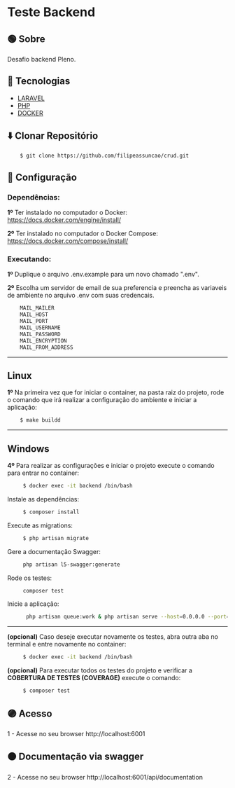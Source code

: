 # Teste Backend

## :green_circle: Sobre

Desafio backend Pleno.

## :large_blue_circle: Tecnologias

 - [LARAVEL](https://laravel.com/)
 - [PHP](https://www.php.net/)
 - [DOCKER](https://www.docker.com/)

## :arrow_down: Clonar Repositório

```bash
    $ git clone https://github.com/filipeassuncao/crud.git
```
## :red_circle: Configuração

### Dependências:

**1º** Ter instalado no computador o Docker: https://docs.docker.com/engine/install/

**2º** Ter instalado no computador o Docker Compose: https://docs.docker.com/compose/install/

### Executando:

**1º** Duplique o arquivo .env.example para um novo chamado ".env".

**2º** Escolha um servidor de email de sua preferencia e preencha as variaveis de ambiente no arquivo .env com suas credencais.

```bash
    MAIL_MAILER
    MAIL_HOST
    MAIL_PORT
    MAIL_USERNAME
    MAIL_PASSWORD
    MAIL_ENCRYPTION
    MAIL_FROM_ADDRESS
```
----------------------------------
## Linux

**1º** Na primeira vez que for iniciar o container, na pasta raiz do projeto, rode o comando que irá realizar a configuração do ambiente e iniciar a aplicação:


```bash
    $ make buildd
```

----------------------------------

## Windows

**4º** Para realizar as configurações e iniciar o projeto execute o comando para entrar no container:

```bash
     $ docker exec -it backend /bin/bash
```
Instale as dependências:
```bash
     $ composer install
```
Execute as migrations:
```bash
     $ php artisan migrate
```
Gere a documentação Swagger:
```bash
     php artisan l5-swagger:generate
```

Rode os testes:
```bash
     composer test
```

Inicie a aplicação:
```bash
      php artisan queue:work & php artisan serve --host=0.0.0.0 --port=80
```

----------------------------------

**(opcional)** Caso deseje executar novamente os testes, abra outra aba no terminal e entre novamente no container:

```bash
     $ docker exec -it backend /bin/bash 
```
**(opcional)** Para executar todos os testes do projeto e verificar a **COBERTURA DE TESTES (COVERAGE)** execute o comando:
```bash
     $ composer test
```


## :purple_circle: Acesso

1 - Acesse no seu browser http://localhost:6001

## :orange_circle: Documentação via swagger

2 - Acesse no seu browser http://localhost:6001/api/documentation
